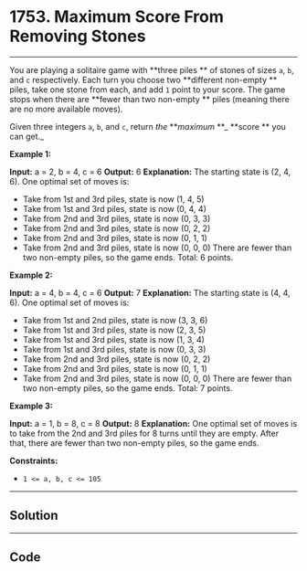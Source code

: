 # 1753. Maximum Score From Removing Stones

---

You are playing a solitaire game with **three piles ** of stones of sizes `a`​​​​​​, `b`,​​​​​​ and `c`​​​​​​ respectively. Each turn you choose two **different non-empty ** piles, take one stone from each, and add `1` point to your score. The game stops when there are **fewer than two non-empty ** piles (meaning there are no more available moves).

Given three integers `a`​​​​​, `b`,​​​​​ and `c`​​​​​, return _the_ **_maximum_ **_ **score ** you can get._

 

**Example 1:**


**Input:** a = 2, b = 4, c = 6
**Output:** 6
**Explanation:** The starting state is (2, 4, 6). One optimal set of moves is:
- Take from 1st and 3rd piles, state is now (1, 4, 5)
- Take from 1st and 3rd piles, state is now (0, 4, 4)
- Take from 2nd and 3rd piles, state is now (0, 3, 3)
- Take from 2nd and 3rd piles, state is now (0, 2, 2)
- Take from 2nd and 3rd piles, state is now (0, 1, 1)
- Take from 2nd and 3rd piles, state is now (0, 0, 0)
There are fewer than two non-empty piles, so the game ends. Total: 6 points.


**Example 2:**


**Input:** a = 4, b = 4, c = 6
**Output:** 7
**Explanation:** The starting state is (4, 4, 6). One optimal set of moves is:
- Take from 1st and 2nd piles, state is now (3, 3, 6)
- Take from 1st and 3rd piles, state is now (2, 3, 5)
- Take from 1st and 3rd piles, state is now (1, 3, 4)
- Take from 1st and 3rd piles, state is now (0, 3, 3)
- Take from 2nd and 3rd piles, state is now (0, 2, 2)
- Take from 2nd and 3rd piles, state is now (0, 1, 1)
- Take from 2nd and 3rd piles, state is now (0, 0, 0)
There are fewer than two non-empty piles, so the game ends. Total: 7 points.


**Example 3:**


**Input:** a = 1, b = 8, c = 8
**Output:** 8
**Explanation:** One optimal set of moves is to take from the 2nd and 3rd piles for 8 turns until they are empty.
After that, there are fewer than two non-empty piles, so the game ends.


 

**Constraints:**

  * `1 <= a, b, c <= 105`

---

## Solution



---

## Code
```python


```